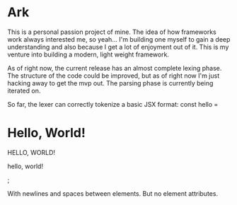 # Ark
This is a personal passion project of mine. The idea of how frameworks work always interested me, so yeah... I'm building one myself to gain a deep understanding and also because I get a lot of enjoyment out of it. This is my venture into building a modern, light weight framework. 

As of right now, the current release has an almost complete lexing phase. The structure of the code could be improved, but as of right now I'm just hacking away to get the mvp out. The parsing phase is currently being iterated on. 

So far, the lexer can correctly tokenize a basic JSX format:
                    const hello = <div>
                      <h1>Hello, World!</h1>
                      HELLO, WORLD!
                      <p>hello, world!</p>
                    </div>;
  
With newlines and spaces between elements. But no element attributes.
